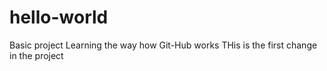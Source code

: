 # hello-world
Basic project
Learning the way how Git-Hub works
THis is the first change in the project 
